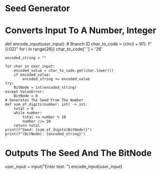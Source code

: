 # Seed Generator
# Converts Input To A Number, Integer

def encode_input(user_input):
    # Branch ID 
    char_to_code = {chr(i + 97): f"{i:02}" for i in range(26)}
    char_to_code[' '] = '26'
    
    encoded_string = ""
    
    for char in user_input:
        encoded_value = char_to_code.get(char.lower())
        if encoded_value:
            encoded_string += encoded_value  
    try:
        BitNode = int(encoded_string)
    except ValueError:
        BitNode = 0  
    # Generates The Seed From The Number
    def sum_of_digits(number: int) -> int:
        total = 0
        while number:
            total += number % 10
            number //= 10
        return total
    print(f"Seed: {sum_of_digits(BitNode)}")
    print(f"(BitNode): {encoded_string}")
# Outputs The Seed And The BitNode 
user_input = input("Enter text: ")
encode_input(user_input)



